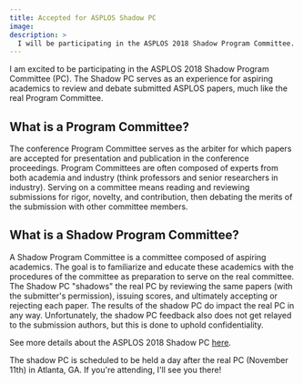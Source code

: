 ```yaml
---
title: Accepted for ASPLOS Shadow PC
image: 
description: >
  I will be participating in the ASPLOS 2018 Shadow Program Committee.
---
```


I am excited to be participating in the ASPLOS 2018 Shadow Program Committee (PC). The Shadow PC serves as an experience for aspiring academics to review and debate submitted ASPLOS papers, much like the real Program Committee.

## What is a Program Committee?
The conference Program Committee serves as the arbiter for which papers are accepted for presentation and publication in the conference proceedings. Program Committees are often composed of experts from both academia and industry (think professors and senior researchers in industry). Serving on a committee means reading and reviewing submissions for rigor, novelty, and contribution, then debating the merits of the submission with other committee members.

## What is a Shadow Program Committee?

A Shadow Program Committee is a committee composed of aspiring academics. The goal is to familiarize and educate these academics with the procedures of the committee as preparation to serve on the real committee. The Shadow PC "shadows" the real PC by reviewing the same papers (with the submitter's permission), issuing scores, and ultimately accepting or rejecting each paper. The results of the shadow PC do impact the real PC in any way. Unfortunately, the shadow PC feedback also does not get relayed to the submission authors, but this is done to uphold confidentiality.

See more details about the ASPLOS 2018 Shadow PC [here](https://www.sigarch.org/call-participation/asplos-2018-shadow-pc/).

The shadow PC is scheduled to be held a day after the real PC (November 11th) in Atlanta, GA. If you're attending, I'll see you there!
